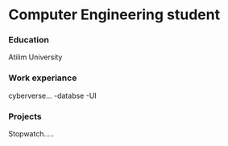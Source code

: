 # Computer Engineering student
### Education
Atilim University

### Work experiance
cyberverse...
-databse
-UI

### Projects
Stopwatch.....
